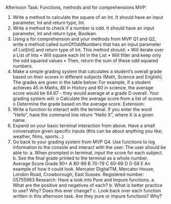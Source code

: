 
Afternoon Task: Functions, methods and for comprehensions
MVP:
1. Write a method to calculate the square of an Int. It should have an input parameter, Int
   and return type, Int.
2. Write a method to check if a number is odd. It should have an input parameter, Int and
   return type, Boolean.
3. Using a for comprehension and your methods from MVP Q1 and Q2, write a method
   called sumOfOddNumbers that has an input parameter of List[Int] and return type of Int.
   This method should:
   • Will iterate over a List of Ints
   • Will square each Int in the List
   • Will filter and keep only the odd squared values
   • Then, return the sum of these odd squared numbers.
4. Make a simple grading system that calculates a student’s overall grade based on their
   scores in different subjects (Math, Science and English). The grades are given in the table
   below:
   For example, if a student achieves 45 in Maths, 89 in
   History and 60 in science, the average score would be
   64.67 - they would average at a grade D overall.
   Your grading system will:
   o Calculate the average score from a list of scores.
   o Determine the grade based on the average score.
   Extension:
1. Write a function to interact with the terminal. If you enter the word ”Hello”, have the
   command line return “Hello X”, where X is a given name.
2. Expand on your basic terminal interaction from above. Have a small conversation given
   specific inputs (this can be about anything you like; weather, films, sports…)
3. Go back to your grading system from MVP Q4. Use functions to log
   information to the console and interact with the user. The user should
   be able to:
   a. When prompted in terminal, input the score for each subject.
   b. See the final grade printed to the terminal as a whole number.
   Average
   Score
   Grade
   90+ A
   80-89 B
   70-79 C
   60-69 D
   0-59 E
   An example of how it could look.
   Mercator DigitalTM, Mercator House, London Road, Crowborough, East Sussex. Registered number: 05755983
   Research:
   Have a look into Pure and Impure functions.
   a. What are the positive and negatives of each?
   b. What is better practice to use? Why? Does this ever change?
   c. Look back over each function written in this afternoon task. Are they pure or impure
   functions? Why?